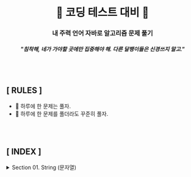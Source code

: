 # <center> 🐌 **코딩 테스트 대비** 🐌 </center>

### <center> **내 주력 언어 자바로 알고리즘 문제 풀기** </center>

##### <center> "침착해, 네가 가야할 곳에만 집중해야 해. 다른 달팽이들은 신경쓰지 말고." </center>

<br>
<br>

## **[ RULES ]**
- 🐌 하루에 한 문제는 풀자.
- 🐌 하루에 한 문제를 풀더라도 꾸준히 풀자.
<br>
<br>

## **[ INDEX ]**
<details>
<summary> Section 01. String (문자열)</summary>
<div markdown="1">       

1. [문자 찾기](https://github.com/kellykang-tech/Algorithm/blob/main/PreparingCodingTest/src/string/String01.java)   

2. [대소문자 변환](https://github.com/kellykang-tech/Algorithm/blob/main/PreparingCodingTest/src/string/String02.java)

3. [문장 속 단어 ( indexOf(), substring() )](https://github.com/kellykang-tech/Algorithm/blob/main/PreparingCodingTest/src/string/String03.java)
4. [단어 뒤집기( StringBuilder 이용법 또는 직접 뒤집기 )](https://github.com/kellykang-tech/Algorithm/blob/main/PreparingCodingTest/src/string/String04.java)
5. [특정 문자 뒤집기 ( toCharArray() )](https://github.com/kellykang-tech/Algorithm/blob/main/PreparingCodingTest/src/string/String05.java)


</div>
</details>